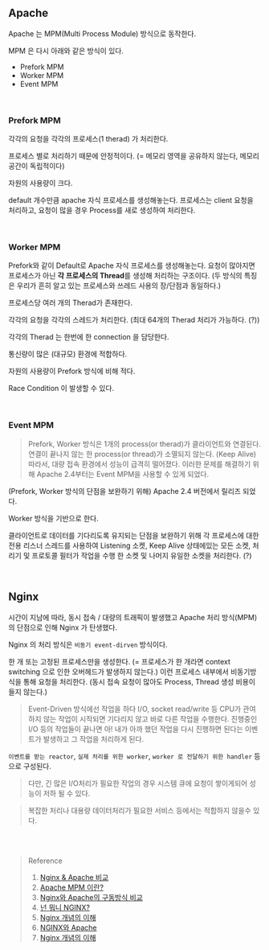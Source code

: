 ## Apache

Apache 는 MPM(Multi Process Module) 방식으로 동작한다.

MPM 은 다시 아래와 같은 방식이 있다.

- Prefork MPM
- Worker MPM
- Event MPM

<br>

### Prefork MPM

각각의 요청을 각각의 프로세스(1 therad) 가 처리한다.

프로세스 별로 처리하기 때문에 안정적이다. (= 메모리 영역을 공유하지 않는다, 메모리 공간이 독립적이다)

자원의 사용량이 크다.

default 개수만큼 apache 자식 프로세스를 생성해놓는다. 프로세스는 client 요청을 처리하고, 요청이 많을 경우 Process를 새로 생성하여 처리한다.

<br>

### Worker MPM

Prefork와 같이 Default로 Apache 자식 프로세스를 생성해놓는다. 요청이 많아지면 프로세스가 아닌 **각 프로세스의 Thread**를 생성해 처리하는 구조이다. (두 방식의 특징은 우리가 흔히 알고 있는 프로세스와 쓰레드 사용의 장/단점과 동일하다.)

프로세스당 여러 개의 Therad가 존재한다.

각각의 요청을 각각의 스레드가 처리한다. (최대 64개의 Therad 처리가 가능하다. (?))

각각의 Therad 는 한번에 한 connection 을 담당한다.

통신량이 많은 (대규모) 환경에 적합하다.

자원의 사용량이 Prefork 방식에 비해 적다.

Race Condition 이 발생할 수 있다.

<br>

### Event MPM

> Prefork, Worker 방식은 1개의 process(or therad)가 클라이언트와 연결된다. 연결이 끝나지 않는 한 process(or thread)가 소멸되지 않는다. (Keep Alive) 따라서, 대량 접속 환경에서 성능이 급격히 떨어졌다. 이러한 문제를 해결하기 위해 Apache 2.4부터는 Event MPM을 사용할 수 있게 되었다.

(Prefork, Worker 방식의 단점을 보완하기 위해) Apache 2.4 버전에서 릴리즈 되었다.

Worker 방식을 기반으로 한다.

클라이언트로 데이터를 기다리도록 유지되는 단점을 보완하기 위해 각 프로세스에 대한 전용 리스너 스레드를 사용하여 Listening 소켓, Keep Alive 상태에있는 모든 소켓, 처리기 및 프로토콜 필터가 작업을 수행 한 소켓 및 나머지 유일한 소켓을 처리한다. (?)

<br>

## Nginx

시간이 지남에 따라, 동시 접속 / 대량의 트래픽이 발생했고 Apache 처리 방식(MPM)의 단점으로 인해 Nginx 가 탄생했다.

Nginx 의 처리 방식은 `비동기 event-dirven` 방식이다.

한 개 또는 고정된 프로세스만을 생성한다. (= 프로세스가 한 개라면 context switching 으로 인한 오버헤드가 발생하지 않는다.) 이런 프로세스 내부에서 비동기방식을 통해 요청을 처리한다. (동시 접속 요청이 많아도 Process, Thread 생성 비용이 들지 않는다.)

> Event-Driven 방식에선 작업을 하다 I/O, socket read/write 등 CPU가 관여하지 않는 작업이 시작되면 기다리지 않고 바로 다른 작업을 수행한다. 진행중인 I/O 등의 작업들이 끝나면 아! 내가 아까 했던 작업을 다시 진행하면 된다는 이벤트가 발생하고 그 작업을 처리하게 된다.


`이벤트를 받는 reactor`, `실제 처리를 위한 worker`, `worker 로 전달하기 위한 handler`  등으로 구성된다.

> 다만, 긴 많은 I/O처리가 필요한 작업의 경우 시스템 큐에 요청이 쌓이게되어 성능이 저하 될 수 있다.

> 복잡한 처리나 대용량 데이터처리가 필요한 서비스 등에서는 적합하지 않을수 있다.


<br><br>

> Reference
> 1. [Nginx & Apache 비교](https://velog.io/@ksso730/Nginx-Apache-%EB%B9%84%EA%B5%90)
> 2. [Apache MPM 이란?](https://s-jg.tistory.com/27)
> 3. [Nginx와 Apache의 구동방식 비교](https://taes-k.github.io/2019/03/08/server-nginx-event-driven/)
> 4. [넌 뭐니 NGINX?](https://medium.com/sjk5766/%EB%84%8C-%EB%AD%90%EB%8B%88-nginx-9a8cae25e964)
> 5. [Nginx 개념의 이해](https://kbs4674.tistory.com/126)
> 6. [NGINX와 Apache](https://eminentstar.tistory.com/74)
> 7. [Nginx 개념의 이해](https://kbs4674.tistory.com/126)